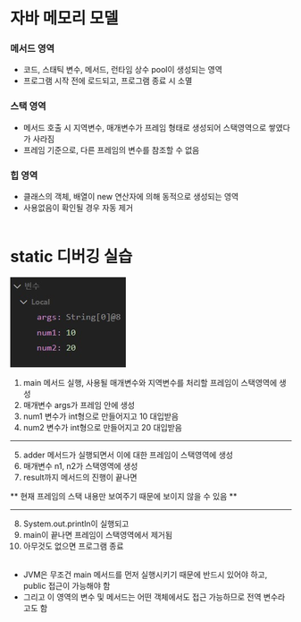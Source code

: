 # 자바 메모리 모델

### 메서드 영역

- 코드, 스태틱 변수, 메서드, 런타임 상수 pool이 생성되는 영역
- 프로그램 시작 전에 로드되고, 프로그램 종료 시 소멸

### 스택 영역

- 메서드 호출 시 지역변수, 매개변수가 프레임 형태로 생성되어 스택영역으로 쌓였다가 사라짐
- 프레임 기준으로, 다른 프레임의 변수를 참조할 수 없음

### 힙 영역

- 클래스의 객체, 배열이 new 연산자에 의해 동적으로 생성되는 영역
- 사용없음이 확인될 경우 자동 제거
  <br/><br/>

# static 디버깅 실습

![static_area](./stack_area.jpg)

1. main 메서드 실행, 사용될 매개변수와 지역변수를 처리할 프레임이 스택영역에 생성
2. 매개변수 args가 프레임 안에 생성
3. num1 변수가 int형으로 만들어지고 10 대입받음
4. num2 변수가 int형으로 만들어지고 20 대입받음

---

5. adder 메서드가 실행되면서 이에 대한 프레임이 스택영역에 생성
6. 매개변수 n1, n2가 스택영역에 생성
7. result까지 메서드의 진행이 끝나면

\*\* 현재 프레임의 스택 내용만 보여주기 때문에 보이지 않을 수 있음 \*\*

---

8. System.out.println이 실행되고
9. main이 끝나면 프레임이 스택영역에서 제거됨
10. 아무것도 없으면 프로그램 종료
    <br/><br/>

- JVM은 무조건 main 메서드를 먼저 실행시키기 때문에 반드시 있어야 하고, public 접근이 가능해야 함
- 그리고 이 영역의 변수 및 메서드는 어떤 객체에서도 접근 가능하므로 전역 변수라고도 함
